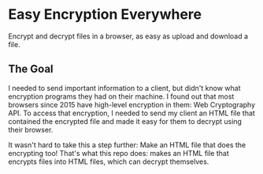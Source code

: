 # Easy Encryption Everywhere

Encrypt and decrypt files in a browser, as easy as upload and download a file.

## The Goal

I needed to send important information to a client, but didn't know what encryption programs they had on their machine.  I found out that most browsers since 2015 have high-level encryption in them: Web Cryptography API.  To access that encryption, I needed to send my client an HTML file that contained the encrypted file and  made it easy for them to decrypt using their browser.

It wasn't hard to take this a step further: Make an HTML file that does the encrypting too!  That's what this repo does: makes an HTML file that encrypts files into HTML files, which can decrypt themselves.  

